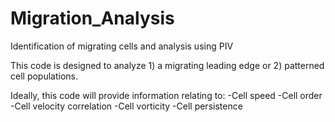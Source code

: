 # Migration_Analysis
Identification of migrating cells and analysis using PIV

This code is designed to analyze 1) a migrating leading edge or 2) patterned cell populations.

Ideally, this code will provide information relating to:
-Cell speed
-Cell order
-Cell velocity correlation
-Cell vorticity
-Cell persistence

